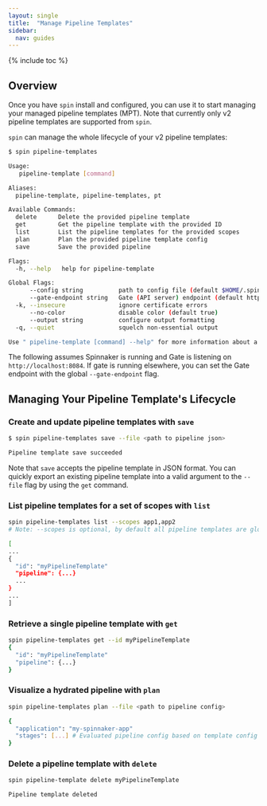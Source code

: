 ```yaml
---
layout: single
title:  "Manage Pipeline Templates"
sidebar:
  nav: guides
---
```


{% include toc %}

## Overview

Once you have `spin` install and configured, you can use it to start
managing your managed pipeline templates (MPT). Note that currently only v2
pipeline templates are supported from `spin`.

`spin` can manage the whole lifecycle of your v2 pipeline templates:

```bash
$ spin pipeline-templates

Usage:
   pipeline-template [command]

Aliases:
  pipeline-template, pipeline-templates, pt

Available Commands:
  delete      Delete the provided pipeline template
  get         Get the pipeline template with the provided ID
  list        List the pipeline templates for the provided scopes
  plan        Plan the provided pipeline template config
  save        Save the provided pipeline

Flags:
  -h, --help   help for pipeline-template

Global Flags:
      --config string          path to config file (default $HOME/.spin/config)
      --gate-endpoint string   Gate (API server) endpoint (default http://localhost:8084)
  -k, --insecure               ignore certificate errors
      --no-color               disable color (default true)
      --output string          configure output formatting
  -q, --quiet                  squelch non-essential output

Use " pipeline-template [command] --help" for more information about a command.
```

The following assumes Spinnaker is running and Gate is
listening on `http://localhost:8084`. If gate is running elsewhere,
you can set the Gate endpoint with the global `--gate-endpoint` flag.

## Managing Your Pipeline Template's Lifecycle

### Create and update pipeline templates with `save`

```bash
$ spin pipeline-templates save --file <path to pipeline json>

Pipeline template save succeeded
```

Note that `save` accepts the pipeline template in JSON format. You can quickly export an
existing pipeline template into a valid argument to the `--file` flag by using the `get` command.

### List pipeline templates for a set of scopes with `list`

```bash
spin pipeline-templates list --scopes app1,app2
# Note: --scopes is optional, by default all pipeline templates are global.

[
...
{
  "id": "myPipelineTemplate"
  "pipeline": {...}
  ...
}
...
]

```

### Retrieve a single pipeline template with `get`

```bash
spin pipeline-templates get --id myPipelineTemplate
{
  "id": "myPipelineTemplate"
  "pipeline": {...}
}
```

### Visualize a hydrated pipeline with `plan`

```bash
spin pipeline-templates plan --file <path to pipeline config>

{
  "application": "my-spinnaker-app"
  "stages": [...] # Evaluated pipeline config based on template config values.
}
```

### Delete a pipeline template with `delete`

```bash
spin pipeline-template delete myPipelineTemplate

Pipeline template deleted
```
